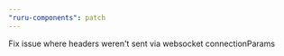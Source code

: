 ```yaml
---
"ruru-components": patch
---
```


Fix issue where headers weren't sent via websocket connectionParams
